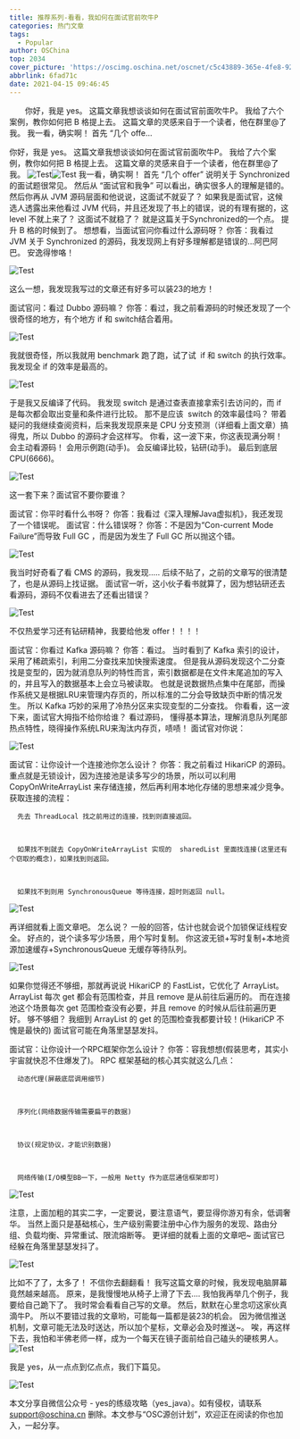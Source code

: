 ```yaml
---
title: 推荐系列-看看，我如何在面试官前吹牛P
categories: 热门文章
tags:
  - Popular
author: OSChina
top: 2034
cover_picture: 'https://oscimg.oschina.net/oscnet/c5c43889-365e-4fe8-927f-272224fc3aac.png'
abbrlink: 6fad71c
date: 2021-04-15 09:46:45
---
```


&emsp;&emsp;你好，我是 yes。 这篇文章我想谈谈如何在面试官前面吹牛P。 我给了六个案例，教你如何把 B 格提上去。 这篇文章的灵感来自于一个读者，他在群里@了我。 我一看，确实啊！ 首先 “几个 offe...
<!-- more -->

                                                                                                                                                                                         
  
  你好，我是 yes。 
  这篇文章我想谈谈如何在面试官前面吹牛P。 
  我给了六个案例，教你如何把 B 格提上去。 
  这篇文章的灵感来自于一个读者，他在群里@了我。 
  ![Test](https://oscimg.oschina.net/oscnet/c5c43889-365e-4fe8-927f-272224fc3aac.png  '看看，我如何在面试官前吹牛P')![Test](https://oscimg.oschina.net/oscnet/c5c43889-365e-4fe8-927f-272224fc3aac.png  '看看，我如何在面试官前吹牛P') 
  我一看，确实啊！ 
  首先 “几个 offer” 说明关于 Synchronized 的面试题很常见。 
  然后从 “面试官和我争” 可以看出，确实很多人的理解是错的。 
  然后你再从 JVM 源码层面和他说说，这面试不就妥了？ 
  如果我是面试官，这候选人透露出来他看过 JVM 代码，并且还发现了书上的错误，说的有理有据的，这 level 不就上来了？ 
  这面试不就稳了？ 
  就是这篇关于Synchronized的一个点。 
  提升 B 格的时候到了。 
  想想看，当面试官问你看过什么源码呀？ 
  你答：我看过 JVM 关于 Synchronized 的源码，我发现网上有好多理解都是错误的...阿巴阿巴。 
  安逸得惨咯！ 
   
   ![Test](https://oscimg.oschina.net/oscnet/c5c43889-365e-4fe8-927f-272224fc3aac.png  '看看，我如何在面试官前吹牛P') 
   
  这么一想，我发现我写过的文章还有好多可以装23的地方！ 
   
  面试官问：看过 Dubbo 源码嘛？ 
  你答：看过，我之前看源码的时候还发现了一个很奇怪的地方，有个地方 if 和 switch结合着用。 
   
   ![Test](https://oscimg.oschina.net/oscnet/c5c43889-365e-4fe8-927f-272224fc3aac.png  '看看，我如何在面试官前吹牛P') 
   
  我就很奇怪，所以我就用 benchmark 跑了跑，试了试  if 和 switch 的执行效率。 
  我发现全 if 的效率是最高的。 
   
   ![Test](https://oscimg.oschina.net/oscnet/c5c43889-365e-4fe8-927f-272224fc3aac.png  '看看，我如何在面试官前吹牛P') 
   
  于是我又反编译了代码。 
  我发现 switch 是通过查表直接拿索引去访问的，而 if 是每次都会取出变量和条件进行比较。 
  那不是应该  switch 的效率最佳吗？ 
  带着疑问的我继续查阅资料，后来我发现原来是 CPU 分支预测（详细看上面文章）搞得鬼，所以 Dubbo 的源码才会这样写。 
  你看，这一波下来，你这表现满分啊！ 
  会主动看源码！ 
  会用示例跑(动手)。 
  会反编译比较，钻研(动手)。 
  最后到底层 CPU(6666)。 
   
   ![Test](https://oscimg.oschina.net/oscnet/c5c43889-365e-4fe8-927f-272224fc3aac.png  '看看，我如何在面试官前吹牛P') 
   
  这一套下来？面试官不要你要谁？ 
   
  面试官：你平时看什么书呀？ 
  你答：我看过《深入理解Java虚拟机》，我还发现了一个错误呢。 
  面试官：什么错误呀？ 
  你答：不是因为“Con-current Mode Failure”而导致 Full GC ，而是因为发生了 Full GC 所以抛这个错。 
   
   ![Test](https://oscimg.oschina.net/oscnet/c5c43889-365e-4fe8-927f-272224fc3aac.png  '看看，我如何在面试官前吹牛P') 
   
  我当时好奇看了看 CMS 的源码，我发现..... 
  后续不贴了，之前的文章写的很清楚了，也是从源码上找证据。 
  面试官一听，这小伙子看书就算了，因为想钻研还去看源码，源码不仅看进去了还看出错误？ 
   
   ![Test](https://oscimg.oschina.net/oscnet/c5c43889-365e-4fe8-927f-272224fc3aac.png  '看看，我如何在面试官前吹牛P') 
   
  不仅热爱学习还有钻研精神，我要给他发 offer！！！！ 
   
  面试官：你看过 Kafka 源码嘛？ 
  你答：看过。 
  当时看到了 Kafka 索引的设计，采用了稀疏索引，利用二分查找来加快搜索速度。 
  但是我从源码发现这个二分查找是变型的，因为就消息队列的特性而言，索引数据都是在文件末尾追加的写入的，并且写入的数据基本上会立马被读取。 
  也就是说数据热点集中在尾部，而操作系统又是根据LRU来管理内存页的，所以标准的二分会导致缺页中断的情况发生。 
  所以 Kafka 巧妙的采用了冷热分区来实现变型的二分查找。 
  你看看，这一波下来，面试官大拇指不给你给谁？ 
  看过源码， 懂得基本算法，理解消息队列尾部热点特性，晓得操作系统LRU来淘汰内存页，啧啧！ 
  面试官对你说： 
   
   ![Test](https://oscimg.oschina.net/oscnet/c5c43889-365e-4fe8-927f-272224fc3aac.png  '看看，我如何在面试官前吹牛P') 
   
   
  面试官：让你设计一个连接池你怎么设计？ 
  你答：我之前看过 HikariCP 的源码。 
  重点就是无锁设计，因为连接池是读多写少的场景，所以可以利用 CopyOnWriteArrayList 来存储连接，然后再利用本地化存储的思想来减少竞争。 
  获取连接的流程： 
   
    
    
      先去 ThreadLocal 找之前用过的连接，找到则直接返回。 
     
    
    
      如果找不到就去 CopyOnWriteArrayList 实现的  sharedList 里面找连接(这里还有个窃取的概念)，如果找到则返回。 
     
    
    
      如果找不到则用 SynchronousQueue 等待连接，超时则返回 null。 
     
   
   
   ![Test](https://oscimg.oschina.net/oscnet/c5c43889-365e-4fe8-927f-272224fc3aac.png  '看看，我如何在面试官前吹牛P') 
   
  再详细就看上面文章吧。 
  怎么说？ 
  一般的回答，估计也就会说个加锁保证线程安全。 
  好点的，说个读多写少场景，用个写时复制。 
  你这波无锁+写时复制+本地资源加速缓存+SynchronousQueue 无缓存等待队列。 
   
   ![Test](https://oscimg.oschina.net/oscnet/c5c43889-365e-4fe8-927f-272224fc3aac.png  '看看，我如何在面试官前吹牛P') 
   
  如果你觉得还不够细，那就再说说 HikariCP 的 FastList，它优化了 ArrayList。 
  ArrayList 每次 get 都会有范围检查，并且 remove 是从前往后遍历的。 
  而在连接池这个场景每次 get 范围检查没有必要，并且 remove 的时候从后往前遍历更好。 
  够不够细？ 
  我细到 ArrayList 的 get 的范围检查我都要计较！(HikariCP 不愧是最快的) 
  面试官可能在角落里瑟瑟发抖。 
   
  面试官：让你设计一个RPC框架你怎么设计？ 
  你答：容我想想(假装思考，其实小宇宙就快忍不住爆发了)。 
  RPC 框架基础的核心其实就这么几点： 
   
    
    
      动态代理(屏蔽底层调用细节) 
     
    
    
      序列化(网络数据传输需要扁平的数据) 
     
    
    
      协议(规定协议，才能识别数据) 
     
    
    
      网络传输(I/O模型BB一下，一般用 Netty 作为底层通信框架即可) 
     
   
   
   ![Test](https://oscimg.oschina.net/oscnet/c5c43889-365e-4fe8-927f-272224fc3aac.png  '看看，我如何在面试官前吹牛P') 
   
  注意，上面加粗的其实二字，一定要说，要注意语气，要显得你游刃有余，低调奢华。 
  当然上面只是基础核心，生产级别需要注册中心作为服务的发现、路由分组、负载均衡、异常重试、限流熔断等。 
  更详细的就看上面的文章吧~ 
  面试官已经躲在角落里瑟瑟发抖了。 
   
   ![Test](https://oscimg.oschina.net/oscnet/c5c43889-365e-4fe8-927f-272224fc3aac.png  '看看，我如何在面试官前吹牛P') 
   
   
  比如不了了，太多了！ 
  不信你去翻翻看！ 
  我写这篇文章的时候，我发现电脑屏幕竟然越来越高。 
  原来，是我慢慢地从椅子上滑了下去.... 
  我怕我再举几个例子，我要给自己跪下了。 
  我时常会看看自己写的文章。 
  然后，默默在心里念叨这家伙真滴牛P。 
  所以不要错过我的文章哟，可能每一篇都是装23的机会。 
  因为微信推送机制，文章可能无法及时送达，所以加个星标，文章必会及时推送~。 
  唉，再这样下去，我怕和半佛老师一样，成为一个每天在镜子面前给自己磕头的硬核男人。 
  ![Test](https://oscimg.oschina.net/oscnet/c5c43889-365e-4fe8-927f-272224fc3aac.png  '看看，我如何在面试官前吹牛P') 
   
  我是 yes，从一点点到亿点点，我们下篇见。 
  
 ![Test](https://oscimg.oschina.net/oscnet/c5c43889-365e-4fe8-927f-272224fc3aac.png  '看看，我如何在面试官前吹牛P') 
 
本文分享自微信公众号 - yes的练级攻略（yes_java）。如有侵权，请联系 support@oschina.cn 删除。本文参与“OSC源创计划”，欢迎正在阅读的你也加入，一起分享。
                                        